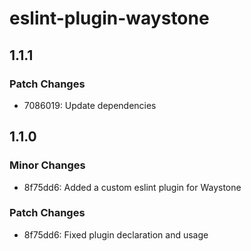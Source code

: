 # eslint-plugin-waystone

## 1.1.1

### Patch Changes

- 7086019: Update dependencies

## 1.1.0

### Minor Changes

- 8f75dd6: Added a custom eslint plugin for Waystone

### Patch Changes

- 8f75dd6: Fixed plugin declaration and usage
